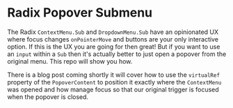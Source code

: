 # Radix Popover Submenu

The Radix `ContextMenu.Sub` and `DropdownMenu.Sub` have an opinionated UX where focus changes `onPointerMove` and buttons are your only interactive option.
If this is the UX you are going for then great! But if you want to use an `input` within a `Sub` then it's actually better to just open a popover from the original menu.
This repo will show you how.

There is a blog post coming shortly it will cover how to use the `virtualRef` property of the `PopoverContent` to position it exactly where the `ContextMenu` was opened and how
manage focus so that our original trigger is focused when the popover is closed.
